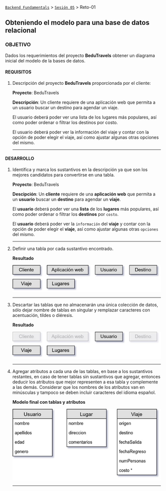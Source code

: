 [`Backend Fundamentals`](../../Readme.md) > [`Sesión 05`](../Readme.md) > Reto-01
## Obteniendo el modelo para una base de datos relacional

### OBJETIVO
Dados los requerimientos del proyecto __BeduTravels__ obtener un diagrama inicial del modelo de la bases de datos.

#### REQUISITOS
1. Descripción del proyecto __BeduTravels__ proporcionada por el cliente:

   __Proyecto__: BeduTravels

   __Descripción__: Un cliente requiere de una aplicación web que permita a un usuario buscar un destino para agendar un viaje.

   El usuario deberá poder ver una lista de los lugares más populares, así como poder ordenar o filtrar los destinos por costo.

   El usuario deberá poder ver la información del viaje y contar con la opción de poder elegir el viaje, así como ajustar algunas otras opciones del mismo.
   ***

#### DESARROLLO
1. Identifica y marca los sustantivos en la descripción ya que son los mejores candidatos para convertirse en una tabla.

   __Proyecto__: BeduTravels

   __Descipción__: Un __cliente__ requiere de una __aplicación web__ que permita a un __usuario__ buscar un __destino__ para agendar un __viaje__.

   El __usuario__ deberá poder ver una __lista__ de los __lugares__ más populares, así como poder ordenar o filtrar los __destinos__ por `costo`.

   El __usuario__ deberá poder ver la `información` del __viaje__ y contar con la opción de poder elegir el __viaje__, así como ajustar algunas otras `opciones` del mismo.
   ***

1. Definir una tabla por cada sustantivo encontrado.

   __Resultado__

   ![Lista de tablas obtenidas](assets/modelo-01.jpg)
   ***

1. Descartar las tablas que no almacenarán una única colección de datos, sólo dejar nombre de tablas en síngular y remplazar caracteres con acentuación, tildes o diéresis.

   __Resultado__

   ![Dejanfo tablas definitivas](assets/modelo-02.jpg)
   ***

1. Agregar atributos a cada una de las tablas, en base a los sustantivos restantes, en caso de tener tablas sin sustantivos que agregar, entonces deducir los atributos que mejor representen a esa tabla y complemente a las demás. Considerar que los nombres de los atributos van en minúsculas y tampoco se deben incluir caracteres del idioma español.

   __Modelo final con tablas y atributos__

   ![Modelo final](bedutravels-modelo-final.jpg)
   ***
